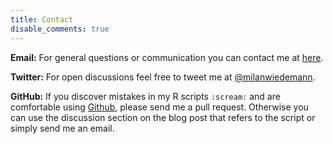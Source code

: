 ```yaml
---
title: Contact
disable_comments: true
---
```


**Email:** For general questions or communication you can contact me at [here](mailto:milan.wiedemann@gmail.com). 

**Twitter:** For open discussions feel free to tweet me at [@milanwiedemann](https://twitter.com/milanwiedemann).

**GitHub:** If you discover mistakes in my R scripts `:scream:` and are comfortable using [Github](https://github.com/milanwiedemann), please send me a pull request.
Otherwise you can use the discussion section on the blog post that refers to the script or simply send me an email.

